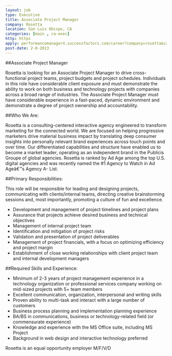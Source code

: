 ```yaml
---
layout: job
type: Executive
title: Associate Project Manager
company: Rosetta
location: San Luis Obispo, CA
categories: [main , ca-exec]
http: https
apply: performancemanager4.successfactors.com/career?company=rosetta&career_job_req_id=4502&career_ns=job_listing&navBarLevel=JOB_SEARCH&jobPipeline=WorkCreative.net
post-date: 2-8-2013
---
```


##Associate Project Manager

Rosetta is looking for an Associate Project Manager to drive cross-functional project teams, project budgets and project schedules. Individuals in this role have considerable client exposure and must demonstrate the ability to work on both business and technology projects with companies across a broad range of industries. The Associate Project Manager must have considerable experience in a fast-paced, dynamic environment and demonstrate a degree of project ownership and accountability.

##Who We Are:

Rosetta is a consulting-centered interactive agency engineered to transform marketing for the connected world. We are focused on helping progressive marketers drive material business impact by translating deep consumer insights into personally relevant brand experiences across touch points and over time. Our differentiated capabilities and structure have enabled us to become a market leader, operating as an independent brand in the Publicis Groupe of global agencies. Rosetta is ranked by Ad Age among the top U.S. digital agencies and was recently named the #1 Agency to Watch in Ad Ageâ€™s Agency A- List.

##Primary Responsibilities:

This role will be responsible for leading and designing projects, communicating with clients/internal teams, directing creative brainstorming sessions and, most importantly, promoting a culture of fun and excellence.

*   Development and management of project timelines and project plans 
*   Assurance that projects achieve desired business and technical objectives 
*   Management of internal project team 
*   Identification and mitigation of project risks 
*   Validation and presentation of project deliverables 
*   Management of project financials, with a focus on optimizing efficiency and project margin 
*   Establishment of close working relationships with client project team and internal development managers

##Required Skills and Experience:

*   Minimum of 2-3 years of project management experience in a technology organization or professional services company working on mid-sized projects with 5+ team members 
*   Excellent communication, organization, interpersonal and writing skills 
*   Proven ability to multi-task and interact with a large number of customers 
*   Business process planning and implementation planning experience 
*   BA/BS in communications, business or technology-related field (or commensurate experience) 
*   Knowledge and experience with the MS Office suite, including MS Project 
*   Background in web design and interactive technology preferred

Rosetta is an equal opportunity employer M/F/V/D